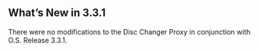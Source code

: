 ## What’s New in 3.3.1

There were no modifications to the Disc Changer Proxy in conjunction with O.S. Release 3.3.1.